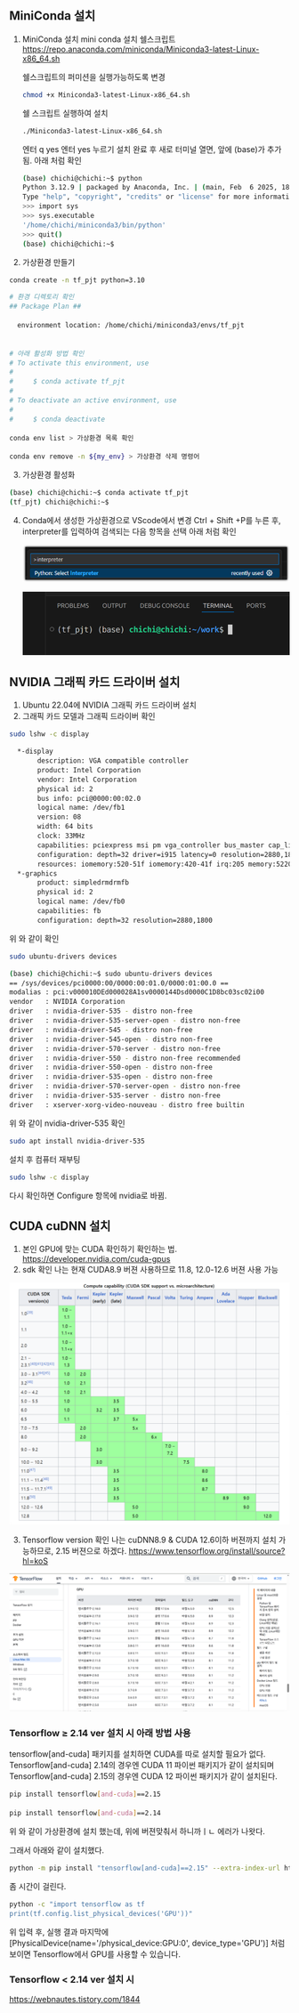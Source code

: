## MiniConda 설치

1. MiniConda 설치
mini conda 설치 쉘스크립트
https://repo.anaconda.com/miniconda/Miniconda3-latest-Linux-x86_64.sh

    
    쉘스크립트의 퍼미션을 실행가능하도록 변경
    
    ```bash
    chmod +x Miniconda3-latest-Linux-x86_64.sh
    ```
    
    쉘 스크립트 실행하여 설치
    
    ```bash
    ./Miniconda3-latest-Linux-x86_64.sh
    ```
    
    엔터
    q
    yes
    엔터
    yes
    누르기
    설치 완료 후 새로 터미널 열면, 앞에 (base)가 추가 됨.
    아래 처럼 확인
    
    ```bash
    (base) chichi@chichi:~$ python
    Python 3.12.9 | packaged by Anaconda, Inc. | (main, Feb  6 2025, 18:56:27) [GCC 11.2.0] on linux
    Type "help", "copyright", "credits" or "license" for more information.
    >>> import sys
    >>> sys.executable
    '/home/chichi/miniconda3/bin/python'
    >>> quit()
    (base) chichi@chichi:~$ 
    
    ```
    
2. 가상환경 만들기

```bash
conda create -n tf_pjt python=3.10
```

```bash
# 환경 디렉토리 확인
## Package Plan ##

  environment location: /home/chichi/miniconda3/envs/tf_pjt
  
  
# 아래 활성화 방법 확인                                                                            
# To activate this environment, use                                             
#                                                                               
#     $ conda activate tf_pjt
#
# To deactivate an active environment, use
#
#     $ conda deactivate

conda env list > 가상환경 목록 확인

conda env remove -n ${my_env} > 가상환경 삭제 명령어
```

3. 가상환경 활성화 

```bash
(base) chichi@chichi:~$ conda activate tf_pjt
(tf_pjt) chichi@chichi:~$
```

4. Conda에서 생성한 가상환경으로 VScode에서 변경
Ctrl + Shift +P를 누른 후, interpreter를 입력하여 검색되는 다음 항목을 선택
아래 처럼 확인
    
    ![image.png](assets/image.png)
    
    ![image1.png](assets/image%20(1).png)
    

## NVIDIA 그래픽 카드 드라이버 설치

1. Ubuntu 22.04에 NVIDIA 그래픽 카드 드라이버 설치
2. 그래픽 카드 모델과 그래픽 드라이버 확인

```bash
sudo lshw -c display
```

```bash
  *-display
       description: VGA compatible controller
       product: Intel Corporation
       vendor: Intel Corporation
       physical id: 2
       bus info: pci@0000:00:02.0
       logical name: /dev/fb1
       version: 08
       width: 64 bits
       clock: 33MHz
       capabilities: pciexpress msi pm vga_controller bus_master cap_list rom fb
       configuration: depth=32 driver=i915 latency=0 resolution=2880,1800
       resources: iomemory:520-51f iomemory:420-41f irq:205 memory:5220000000-5220ffffff memory:4210000000-421fffffff memory:c0000-dffff memory:4202000000-4208ffffff
  *-graphics
       product: simpledrmdrmfb
       physical id: 2
       logical name: /dev/fb0
       capabilities: fb
       configuration: depth=32 resolution=2880,1800
```

위 와 같이 확인

```bash
sudo ubuntu-drivers devices
```

```bash
(base) chichi@chichi:~$ sudo ubuntu-drivers devices
== /sys/devices/pci0000:00/0000:00:01.0/0000:01:00.0 ==
modalias : pci:v000010DEd000028A1sv0000144Dsd0000C1D8bc03sc02i00
vendor   : NVIDIA Corporation
driver   : nvidia-driver-535 - distro non-free
driver   : nvidia-driver-535-server-open - distro non-free
driver   : nvidia-driver-545 - distro non-free
driver   : nvidia-driver-545-open - distro non-free
driver   : nvidia-driver-570-server - distro non-free
driver   : nvidia-driver-550 - distro non-free recommended
driver   : nvidia-driver-550-open - distro non-free
driver   : nvidia-driver-535-open - distro non-free
driver   : nvidia-driver-570-server-open - distro non-free
driver   : nvidia-driver-535-server - distro non-free
driver   : xserver-xorg-video-nouveau - distro free builtin
```

위 와 같이 nvidia-driver-535 확인

```bash
sudo apt install nvidia-driver-535
```

설치 후 컴퓨터 재부팅

```bash
sudo lshw -c display
```

다시 확인하면 Configure 항목에 nvidia로 바뀜.

## CUDA cuDNN 설치

1. 본인 GPU에 맞는 CUDA 확인하기
확인하는 법.
https://developer.nvidia.com/cuda-gpus
2. sdk 확인
나는 현재 CUDA8.9 버젼 사용하므로 11.8, 12.0-12.6 버젼 사용 가능

![image.png](assets/image%20(2).png)

3. Tensorflow version 확인
나는 cuDNN8.9 & CUDA 12.6이하 버젼까지 설치 가능하므로, 2.15 버젼으로 하겠다.
https://www.tensorflow.org/install/source?hl=koS

![image.png](assets/image%20(3).png)

### Tensorflow ≥ 2.14 ver 설치 시 아래 방법 사용

 tensorflow[and-cuda] 패키지를 설치하면 CUDA를 따로 설치할 필요가 없다. Tensorflow[and-cuda] 2.14의 경우엔 CUDA 11 파이썬 패키지가 같이 설치되며 Tensorflow[and-cuda] 2.15의 경우엔 CUDA 12 파이썬 패키지가 같이 설치된다.

```bash
pip install tensorflow[and-cuda]==2.15

pip install tensorflow[and-cuda]==2.14
```

위 와 같이 가상환경에 설치 했는데, 위에 버젼맞춰서 하니까ㅣㄴ 에러가 나왓다.

그래서 아래와 같이 설치했다.

```bash
python -m pip install "tensorflow[and-cuda]==2.15" --extra-index-url https://pypi.nvidia.com
```

좀 시간이 걸린다.

```bash
python -c "import tensorflow as tf
print(tf.config.list_physical_devices('GPU'))"
```

위 입력 후,
실행 결과 마지막에 [PhysicalDevice(name='/physical_device:GPU:0', device_type='GPU')] 처럼 보이면 Tensorflow에서 GPU를 사용할 수 있습니다. 

### Tensorflow < 2.14 ver 설치 시

https://webnautes.tistory.com/1844